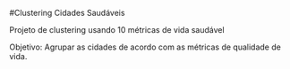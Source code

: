 #Clustering Cidades Saudáveis

Projeto de clustering usando 10 métricas de vida saudável

Objetivo: Agrupar as cidades de acordo com as métricas de qualidade de vida.

